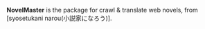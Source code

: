 **NovelMaster** is the package for crawl & translate web novels, from [syosetukani narou(小説家になろう)]. 
